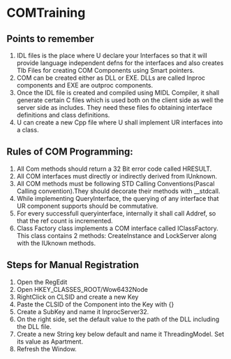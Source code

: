 # COMTraining

## Points to remember
1. IDL files is the place where U declare your Interfaces so that it will provide language independent defns for the interfaces and also creates Tlb Files for creating COM Components using Smart pointers. 
2. COM can be created either as DLL or EXE. DLLs are called Inproc components and EXE are outproc components. 
3. Once the IDL file is created and compiled using MIDL Compiler, it shall generate certain C files which is used both on the client side as well the server side as includes. They need these files fo obtaining interface definitions and class definitions. 
4. U can create a new Cpp file where U shall implement UR interfaces into a class.





## Rules of COM Programming:
1. All Com methods should return a 32 Bit error code called HRESULT. 
2. All COM interfaces must directly or indirectly derived from IUnknown. 
3. All COM methods must be following STD Calling Conventions(Pascal Calling convention).They should decorate their methods with __stdcall. 
4. While implementing QueryInterface, the querying of any interface that UR component supports should be commutative. 
5. For every successfull queryinterface, internally it shall call Addref, so that the ref count is incremented. 
6. Class Factory class implements a COM interface called IClassFactory. This class contains 2 methods: CreateInstance and LockServer along with the IUknown methods. 

## Steps for Manual Registration
1. Open the RegEdit
2. Open HKEY_CLASSES_ROOT/Wow6432Node
3. RightClick on CLSID and create a new Key
4. Paste the CLSID of the Component into the Key with {}
5. Create a SubKey and name it InprocServer32.
6. On the right side, set the default value to the path of the DLL including the DLL file.
7. Create a new String key below default and name it ThreadingModel. Set its value as Apartment.
8. Refresh the Window. 
